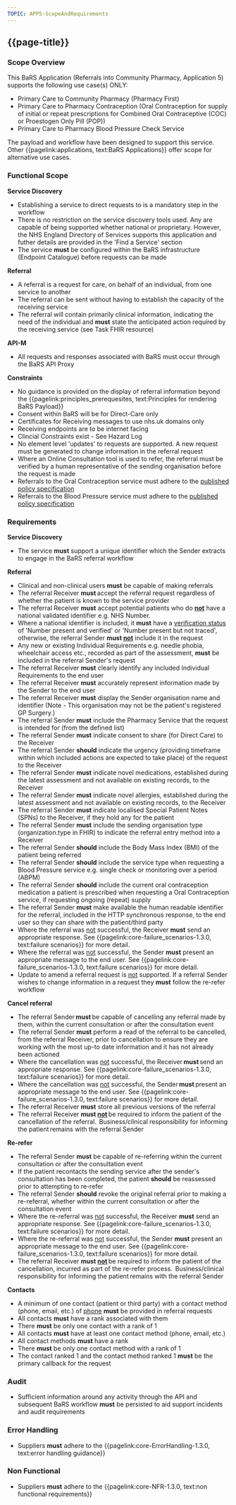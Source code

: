```yaml
---
TOPIC: APP5-ScopeAndRequirements
---
```


## {{page-title}}

### Scope Overview
This BaRS Application (Referrals into Community Pharmacy, Application 5) supports the following use case(s) ONLY:
- Primary Care to Community Pharmacy (Pharmacy First)
- Primary Care to Pharmacy Contraception (Oral Contraception for supply of initial or repeat prescriptions for Combined Oral Contraceptive (COC) or Proestogen Only Pill (POP))
- Primary Care to Pharmacy Blood Pressure Check Service


The payload and workflow have been designed to support this service. Other {{pagelink:applications, text:BaRS Applications}} offer scope for alternative use cases.

### Functional Scope
**Service Discovery**
- Establishing a service to direct requests to is a mandatory step in the workflow
- There is no restriction on the service discovery tools used. Any are capable of being supported whether national or proprietary. However, the NHS England Directory of Services supports this application and futher details are provided in the 'Find a Service' section
- The service **must** be configured within the BaRS infrastructure (Endpoint Catalogue) before requests can be made 

**Referral**
- A referral is a request for care, on behalf of an individual, from one service to another 
- The referral can be sent without having to establish the capacity of the receiving service
- The referral will contain primarily clinical information, indicating the need of the individual and **must** state the anticipated action required by the receiving service (see Task FHIR resource)

**API-M**
- All requests and responses associated with BaRS must occur through the BaRS API Proxy

**Constraints**
- No guidance is provided on the display of referral information beyond the {{pagelink:principles_prerequesites, text:Principles for rendering BaRS Payload}}
- Consent within BaRS will be for Direct-Care only 
- Certificates for Receiving messages to use nhs.uk domains only
- Receiving endpoints are to be internet facing
- Clincial Constraints exist - See Hazard Log
- No element level 'updates' to requests are supported. A new request must be generated to change information in the referral request
- Where an Online Consultation tool is used to refer, the referral must be verified by a human representative of the sending organisation before the request is made
- Referrals to the Oral Contraception service must adhere to the [published policy specification](https://www.england.nhs.uk/long-read/nhs-pharmacy-contraception-service/) 
- Referrals to the Blood Pressure service must adhere to the [published policy specification](https://www.england.nhs.uk/primary-care/pharmacy/pharmacy-services/nhs-community-pharmacy-blood-pressure-check-service/) 


### Requirements

**Service Discovery** 
- The service **must** support a unique identifier which the Sender extracts to engage in the BaRS referral workflow

**Referral** 
- Clinical and non-clinical users **must** be capable of making referrals
- The referral Receiver **must** accept the referral request regardless of whether the patient is known to the service provider
- The referral Receiver **must** accept potential patients who do **<ins>not</ins>** have a national validated identifier e.g. NHS Number.
- Where a national identifier is included, it **must** have a [verification status](https://simplifier.net/hl7fhirukcorer4/valueset-ukcore-nhsnumberverificationstatus) of 'Number present and verified' or 'Number present but not traced', otherwise, the referral Sender **must <ins>not</ins>** include it in the request
- Any new or existing Individual Requirements e.g. needle phobia, wheelchair access etc., recorded as part of the assessment, **must** be included in the referral Sender's request
- The referral Receiver **must** clearly identify any included Individual Requirements to the end user
- The referral Receiver **must** accurately represent information made by the Sender to the end user 
- The referral Receiver **must** display the Sender organisation name and identifier (Note - This organisation may not be the patient's registered GP Surgery.)
- The referral Sender **must** include the Pharmacy Service that the request is intended for (from the defined list)
- The referral Sender **must** indicate consent to share (for Direct Care) to the Receiver 
- The referral Sender **should** indicate the urgency (providing timeframe within which included actions are expected to take place) of the request to the Receiver 
- The referral Sender **must** indicate novel medications, established during the latest assessment and not available on existing records, to the Receiver 
- The referral Sender **must** indicate novel allergies, established during the latest assessment and not available on existing records, to the Receiver 
- The referral Sender **must** indicate localised Special Patient Notes (SPNs) to the Receiver, if they hold any for the patient
- The referral Sender **must** include the sending organisation type (organization.type in FHIR) to indicate the referral entry method into a Receiver
- The referral Sender **should** include the Body Mass Index (BMI) of the patient being referred
- The referral Sender **should** include the service type when requesting a Blood Pressure service e.g. single check or monitoring over a period (ABPM)
- The referral Sender **should** include the current oral contraception medication a patient is prescribed when requesting a Oral Contraception service, if requesting ongoing (repeat) supply
- The referral Sender **must** make available the human readable identifier for the referral, included in the HTTP synchronous response, to the end user so they can share with the patient/third party
- Where the referral was <ins>not</ins> successful, the Receiver **must** send an appropriate response. See {{pagelink:core-failure_scenarios-1.3.0, text:failure scenarios}} for more detail.
- Where the referral was <ins>not</ins> successful, the Sender **must** present an appropriate message to the end user. See {{pagelink:core-failure_scenarios-1.3.0, text:failure scenarios}} for more detail.
- Update to amend a referral request is <ins>not</ins> supported. If a referral Sender wishes to change information in a request they **must** follow the re-refer workflow

**Cancel referral** 
-	The referral Sender **must** be capable of cancelling any referral made by them, within the current consultation or after the consultation event
-	The referral Sender **must** perform a read of the referral to be cancelled, from the referral Receiver, prior to cancellation to ensure they are working with the most up-to date information and it has not already been actioned
- Where the cancellation was <ins>not</ins> successful, the Receiver **must** send an appropriate response. See {{pagelink:core-failure_scenarios-1.3.0, text:failure scenarios}} for more detail.
- Where the cancellation was <ins>not</ins> successful, the Sender **must** present an appropriate message to the end user. See {{pagelink:core-failure_scenarios-1.3.0, text:failure scenarios}} for more detail.
-	The referral Receiver **must** store all previous versions of the referral
-	The referral Receiver **must <ins>not</ins>** be required to inform the patient of the cancellation of the referral.  Business/clinical responsibility for informing the patient remains with the referral Sender

**Re-refer** 
-	The referral Sender **must** be capable of re-referring within the current consultation or after the consultation event
-	If the patient recontacts the sending service after the sender's consultation has been completed, the patient **should** be reassessed prior to attempting to re-refer
-	The referral Sender **should** revoke the original referral prior to making a re-referral, whether within the current consultation or after the consultation event
-   Where the re-referral was <ins>not</ins> successful, the Receiver **must** send an appropriate response. See {{pagelink:core-failure_scenarios-1.3.0, text:failure scenarios}} for more detail.
-   Where the re-referral was <ins>not</ins> successful, the Sender **must** present an appropriate message to the end user. See {{pagelink:core-failure_scenarios-1.3.0, text:failure scenarios}} for more detail.
-	The referral Receiver **must <ins>not</ins>** be required to inform the patient of the cancellation, incurred as part of the re-refer process.  Business/clinical responsibility for informing the patient remains with the referral Sender

**Contacts** 
- A minimum of one contact (patient or third party) with a contact method (phone, email, etc.) of <ins>phone</ins> **must** be provided in referral requests
- All contacts **must** have a rank associated with them
- There **must** be only one contact with a rank of 1
- All contacts **must** have at least one contact method (phone, email, etc.)
- All contact methods **must** have a rank
- There **must** be only one contact method with a rank of 1
- The contact ranked 1 and the contact method ranked 1 **must** be the primary callback for the request


### Audit
- Sufficient information around any activity through the API and subsequent BaRS workflow **must** be persisted to aid support incidents and audit requirements


### Error Handling 
- Suppliers **must** adhere to the {{pagelink:core-ErrorHandling-1.3.0, text:error handling guidance}} 


### Non Functional 
- Suppliers **must** adhere to the {{pagelink:core-NFR-1.3.0, text:non functional requirements}}

